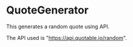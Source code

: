 # QuoteGenerator

This generates a random quote using API.

The API used is "https://api.quotable.io/random".


